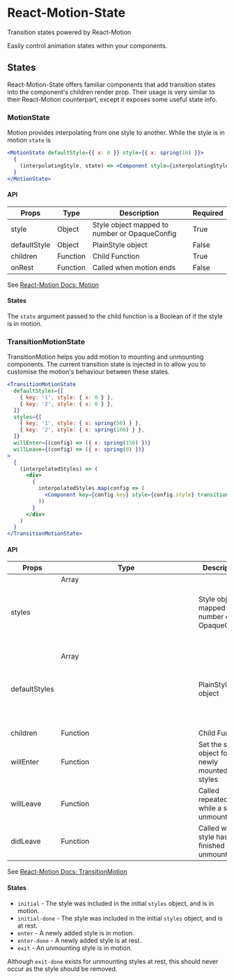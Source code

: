 # React-Motion-State

Transition states powered by React-Motion

Easily control animation states within your components.

## States

React-Motion-State offers familiar components that add transition states into the component's children render prop.
Their usage is very similar to their React-Motion counterpart, except it exposes some useful state info.

### MotionState

Motion provides interpolating from one style to another. While the style is in motion `state` is 

```jsx
<MotionState defaultStyle={{ x: 0 }} style={{ x: spring(10) }}>
  {
    (interpolatingStyle, state) => <Component style={interpolatingStyle} animating={state} /> 
  }
</MotionState>
```

#### API

| Props         | Type     | Description                                   | Required |
|---------------|----------|-----------------------------------------------|----------|
| style         | Object   | Style object mapped to number or OpaqueConfig | True     |
| defaultStyle  | Object   | PlainStyle object                             | False    |
| children      | Function | Child Function                                | True     |
| onRest        | Function | Called when motion ends                       | False    |

See [React-Motion Docs: Motion](https://github.com/chenglou/react-motion/blob/master/README.md#motion-)

#### States

The `state` argument passed to the child function is a Boolean of if the style is in motion.

### TransitionMotionState

TransitionMotion helps you add motion to mounting and unmounting components.
The current transition state is injected in to allow you to customise the motion's behaviour between these states. 

```jsx
<TransitionMotionState
  defaultStyles={[
    { key: '1', style: { x: 0 } },
    { key: '2', style: { x: 0 } },
  ]}
  styles={[
    { key: '1', style: { x: spring(50) } },
    { key: '2', style: { x: spring(100) } },
  ]}
  willEnter={(config) => ({ x: spring(150) })}
  willLeave={(config) => ({ x: spring(0) })}
>
  {
    (interpolatedStyles) => (
      <div>
        {
          interpolatedStyles.map(config => (
            <Component key={config.key} style={config.style} transition={config.data.transition} />
          ))
        }
      </div>
    )
  }
</TransitionMotionState>
```

#### API

| Props         | Type          | Description                                   | Required |
|---------------|---------------|-----------------------------------------------|----------|
| styles        | Array<Object> | Style object mapped to number or OpaqueConfig | True     |
| defaultStyles | Array<Object> | PlainStyle object                             | False    |
| children      | Function      | Child Function                                | True     |
| willEnter     | Function      | Set the style object for newly mounted styles | False    |
| willLeave     | Function      | Called repeatedly while a style is unmounting | False    |
| didLeave      | Function      | Called when a style has finished unmounting   | False    |

See [React-Motion Docs: TransitionMotion](https://github.com/chenglou/react-motion/blob/master/README.md#transitionmotion-)

#### States

- `initial` - The style was included in the initial `styles` object, and is in motion.
- `initial-done` - The style was included in the initial `styles` object, and is at rest.
- `enter` - A newly added style is in motion.
- `enter-done` - A newly added style is at rest.
- `exit` - An unmounting style is in motion.

Although `exit-done` exists for unmounting styles at rest, this should never occur as the style should be removed.
